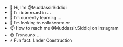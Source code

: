 - 👋 Hi, I’m @MuddassirSiddiqi
- 👀 I’m interested in ...
- 🌱 I’m currently learning ...
- 💞️ I’m looking to collaborate on ...
- 📫 How to reach me @Muddassir.Siddiqi on Instagram
- 😄 Pronouns: ...
- ⚡ Fun fact: Under Construction

<!---
MuddassirSiddiqi/MuddassirSiddiqi is a ✨ special ✨ repository because its `README.md` (this file) appears on your GitHub profile.
You can click the Preview link to take a look at your changes.
--->
